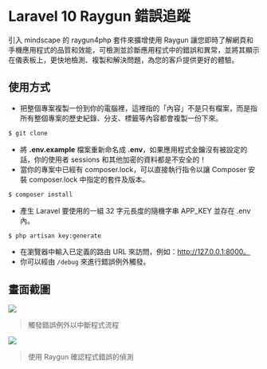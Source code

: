 # Laravel 10 Raygun 錯誤追蹤

引入 mindscape 的 raygun4php 套件來擴增使用 Raygun 讓您即時了解網頁和手機應用程式的品質和效能，可檢測並診斷應用程式中的錯誤和異常，並將其顯示在儀表板上，更快地檢測、複製和解決問題，為您的客戶提供更好的體驗。

## 使用方式
- 把整個專案複製一份到你的電腦裡，這裡指的「內容」不是只有檔案，而是指所有整個專案的歷史紀錄、分支、標籤等內容都會複製一份下來。
```sh
$ git clone
```
- 將 __.env.example__ 檔案重新命名成 __.env__，如果應用程式金鑰沒有被設定的話，你的使用者 sessions 和其他加密的資料都是不安全的！
- 當你的專案中已經有 composer.lock，可以直接執行指令以讓 Composer 安裝 composer.lock 中指定的套件及版本。
```sh
$ composer install
```
- 產生 Laravel 要使用的一組 32 字元長度的隨機字串 APP_KEY 並存在 .env 內。
```sh
$ php artisan key:generate
```
- 在瀏覽器中輸入已定義的路由 URL 來訪問，例如：http://127.0.0.1:8000。
- 你可以經由 `/debug` 來進行錯誤例外觸發。

## 畫面截圖
![](https://i.imgur.com/XRIptw1.png)
> 觸發錯誤例外以中斷程式流程

![](https://i.imgur.com/aw703CT.png)
> 使用 Raygun 確認程式錯誤的偵測